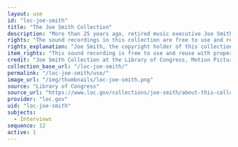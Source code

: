 ```yaml
---
layout: use
id: "loc-joe-smith"
title: "The Joe Smith Collection"
description: "More than 25 years ago, retired music executive Joe Smith accomplished a Herculean feat—he got more than 200 celebrated singers, musicians and industry icons to talk about their lives, music, experiences and contemporaries. In 2012 Smith donated this treasure trove of unedited sound recordings to the nation's library."
rights: "The sound recordings in this collection are free to use and reuse with proper attribution to the copyright owner, Joe Smith. You can copy, modify, distribute and perform the works, even for commercial purposes, all without asking permission, as long as you clearly give proper attribution."
rights_explanation: "Joe Smith, the copyright holder of this collection, donated the recordings to the Library of Congress and agreed to make the material free to use and reuse with proper attribution. Citizen DJ excluded interviews that contained performances of songs that were still in copyright."
item_rights: "This sound recording is free to use and reuse with proper attribution to the copyright owner, Joe Smith. You can copy, modify, distribute and perform the work, even for commercial purposes, all without asking permission, as long as you clearly give proper attribution."
credit: "Joe Smith Collection at the Library of Congress, Motion Picture, Broadcasting and Recorded Sound Division."
collection_base_url: "/loc-joe-smith/"
permalink: "/loc-joe-smith/use/"
image_url: "/img/thumbnails/loc-joe-smith.png"
source: "Library of Congress"
source_url: "https://www.loc.gov/collections/joe-smith/about-this-collection/"
provider: "loc.gov"
uid: "loc-joe-smith"
subjects:
  - Interviews
sequence: 12
active: 1
---
```

